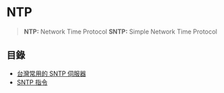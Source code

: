 # NTP

> **NTP:** Network Time Protocol
> **SNTP:** Simple Network Time Protocol

## 目錄

* [台灣常用的 SNTP 伺服器](/ntp/taiwan-sntp-server)
* [SNTP 指令](/ntp/sntp-command)
